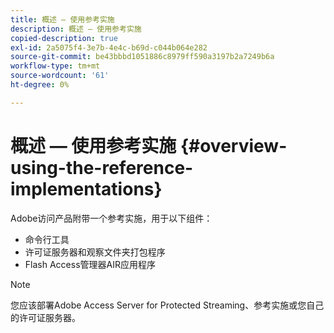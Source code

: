 ```yaml
---
title: 概述 — 使用参考实施
description: 概述 — 使用参考实施
copied-description: true
exl-id: 2a5075f4-3e7b-4e4c-b69d-c044b064e282
source-git-commit: be43bbbd1051886c8979ff590a3197b2a7249b6a
workflow-type: tm+mt
source-wordcount: '61'
ht-degree: 0%

---
```


# 概述 — 使用参考实施 {#overview-using-the-reference-implementations}

Adobe访问产品附带一个参考实施，用于以下组件：

* 命令行工具
* 许可证服务器和观察文件夹打包程序
* Flash Access管理器AIR应用程序

>[!NOTE]
>
>您应该部署Adobe Access Server for Protected Streaming、参考实施或您自己的许可证服务器。
